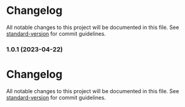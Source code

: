 # Changelog

All notable changes to this project will be documented in this file. See [standard-version](https://github.com/conventional-changelog/standard-version) for commit guidelines.

### 1.0.1 (2023-04-22)

# Changelog

All notable changes to this project will be documented in this file. See [standard-version](https://github.com/conventional-changelog/standard-version) for commit guidelines.
